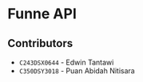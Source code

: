 # Funne API

## Contributors

- `C243DSX0644` - Edwin Tantawi
- `C350DSY3018` - Puan Abidah Nitisara
